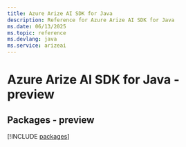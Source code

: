 ```yaml
---
title: Azure Arize AI SDK for Java
description: Reference for Azure Arize AI SDK for Java
ms.date: 06/13/2025
ms.topic: reference
ms.devlang: java
ms.service: arizeai
---
```

# Azure Arize AI SDK for Java - preview
## Packages - preview
[!INCLUDE [packages](arize-ai-index.md)]